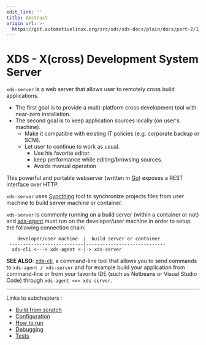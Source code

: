 ```yaml
---
edit_link: ''
title: Abstract
origin_url: >-
  https://git.automotivelinux.org/src/xds/xds-docs/plain/docs/part-2/1_xds-server/0_abstract.md?h=icefish
---
```


<!-- WARNING: This file is generated by fetch_docs.js using /home/boron/Documents/AGL/docs-webtemplate/site/_data/tocs/devguides/icefish/xds-docs-guides-devguides-book.yml -->

# XDS - X(cross) Development System Server

`xds-server` is a web server that allows user to remotely cross build applications.

- The first goal is to provide a multi-platform cross development tool with near-zero installation.
- The second goal is to keep application sources locally (on user's machine).
  - Make it compatible with existing IT policies (e.g. corporate backup or SCM).
  - Let user to continue to work as usual.
    - Use his favorite editor.
    - keep performance while editing/browsing sources.
    - Avoids manual operation

This powerful and portable webserver (written in [Go](https://golang.org))
exposes a REST interface over HTTP.

`xds-server` uses [Syncthing](https://syncthing.net/) tool to synchronize
projects files from user machine to build server machine or container.

`xds-server` is commonly running on a build server (within a container or not)
and [xds-agent](../2_xds-agent/0_abstract.html) must run on the developer/user machine in order
to setup the following connection chain:

```schema
    developer/user machine  |  build server or container
 ---------------------------|-----------------------------
  xds-cli <---> xds-agent <-|-> xds-server
```

**SEE ALSO**: [xds-cli](https://gerrit.automotivelinux.org/gerrit/gitweb?p=src/xds/xds-cli.git),
a command-line tool that allows you to send commands to `xds-agent / xds-server`
and for example build your application from command-line or from your favorite
IDE (such as Netbeans or Visual Studio Code) through `xds-agent <=> xds-server`.

---

Links to subchapters :

- [Build from scratch](./1_build.html)
- [Configuration](./2_config.html)
- [How to run](./3_how-to-run.html)
- [Debugging](./4_debug.html)
- [Tests](./5_test.html)
